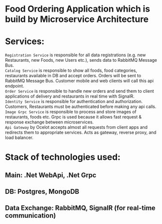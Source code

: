 # Food Ordering Application which is build by Microservice Architecture

# Services:
`Registration Service` is responsible for all data registrations (e.g. new Restaurants, new Foods, new Users etc.), sends data to RabbitMQ Message Bus. <br/>
`Catalog Service` is responsible to show all foods, food categories, restaurants available in DB and accept orders. Orders will be sent to RabbitMQ Message Bus. Customer mobile and web clients will call this api endpoint. <br/>
`Order Service` is responsible to handle new orders and send them to client applications of delivery and restaurants in real time with SignalR. <br/>
`Identity Service` is responsible for authentication and authorization. Customers, Restaurants must be authenticated before making any api calls. <br/>
`Image Grpc Service` is responsible to process and store images of restaurants, foods etc. Grpc is used because it allows fast request & response exchange between microservices. <br/>
`Api Gateway` by Ocelot accepts almost all requests from client apps and redirects them to appropriate services. Acts as gateway, reverse proxy, and load balancer. <br/>

# Stack of technologies used:
## Main: .Net WebApi, .Net Grpc
## DB: Postgres, MongoDB
## Data Exchange: RabbitMQ, SignalR (for real-time communication)

